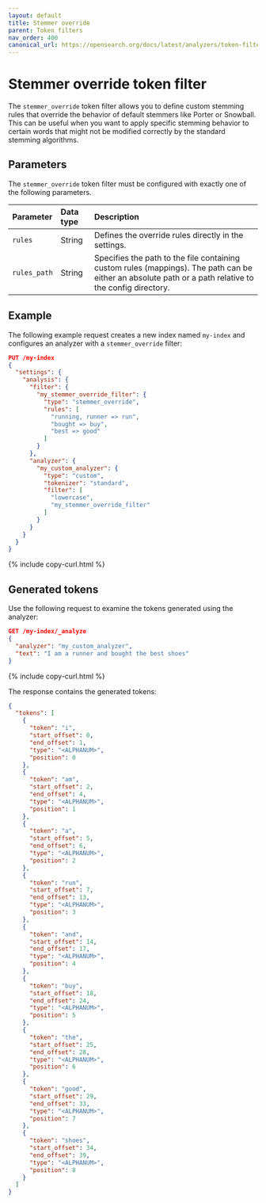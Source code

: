 ```yaml
---
layout: default
title: Stemmer override
parent: Token filters
nav_order: 400
canonical_url: https://opensearch.org/docs/latest/analyzers/token-filters/stemmer-override/
---
```


# Stemmer override token filter

The `stemmer_override` token filter allows you to define custom stemming rules that override the behavior of default stemmers like Porter or Snowball. This can be useful when you want to apply specific stemming behavior to certain words that might not be modified correctly by the standard stemming algorithms.

## Parameters

The `stemmer_override` token filter must be configured with exactly one of the following parameters.

Parameter | Data type | Description
:--- | :--- | :--- 
`rules` | String | Defines the override rules directly in the settings.
`rules_path` | String | Specifies the path to the file containing custom rules (mappings). The path can be either an absolute path or a path relative to the config directory.

## Example

The following example request creates a new index named `my-index` and configures an analyzer with a `stemmer_override` filter:

```json
PUT /my-index
{
  "settings": {
    "analysis": {
      "filter": {
        "my_stemmer_override_filter": {
          "type": "stemmer_override",
          "rules": [
            "running, runner => run",
            "bought => buy",
            "best => good"
          ]
        }
      },
      "analyzer": {
        "my_custom_analyzer": {
          "type": "custom",
          "tokenizer": "standard",
          "filter": [
            "lowercase",
            "my_stemmer_override_filter"
          ]
        }
      }
    }
  }
}
```
{% include copy-curl.html %}

## Generated tokens

Use the following request to examine the tokens generated using the analyzer:

```json
GET /my-index/_analyze
{
  "analyzer": "my_custom_analyzer",
  "text": "I am a runner and bought the best shoes"
}
```
{% include copy-curl.html %}

The response contains the generated tokens:

```json
{
  "tokens": [
    {
      "token": "i",
      "start_offset": 0,
      "end_offset": 1,
      "type": "<ALPHANUM>",
      "position": 0
    },
    {
      "token": "am",
      "start_offset": 2,
      "end_offset": 4,
      "type": "<ALPHANUM>",
      "position": 1
    },
    {
      "token": "a",
      "start_offset": 5,
      "end_offset": 6,
      "type": "<ALPHANUM>",
      "position": 2
    },
    {
      "token": "run",
      "start_offset": 7,
      "end_offset": 13,
      "type": "<ALPHANUM>",
      "position": 3
    },
    {
      "token": "and",
      "start_offset": 14,
      "end_offset": 17,
      "type": "<ALPHANUM>",
      "position": 4
    },
    {
      "token": "buy",
      "start_offset": 18,
      "end_offset": 24,
      "type": "<ALPHANUM>",
      "position": 5
    },
    {
      "token": "the",
      "start_offset": 25,
      "end_offset": 28,
      "type": "<ALPHANUM>",
      "position": 6
    },
    {
      "token": "good",
      "start_offset": 29,
      "end_offset": 33,
      "type": "<ALPHANUM>",
      "position": 7
    },
    {
      "token": "shoes",
      "start_offset": 34,
      "end_offset": 39,
      "type": "<ALPHANUM>",
      "position": 8
    }
  ]
}
```